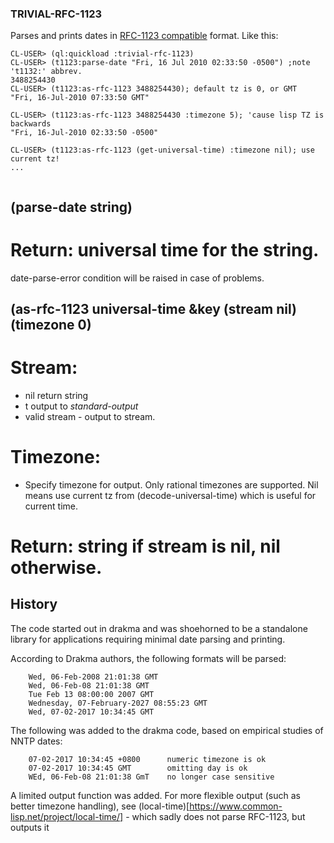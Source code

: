 ### TRIVIAL-RFC-1123

Parses and prints dates in [RFC-1123 compatible](https://tools.ietf.org/html/rfc1123) format.  Like this:
```
CL-USER> (ql:quickload :trivial-rfc-1123)
CL-USER> (t1123:parse-date "Fri, 16 Jul 2010 02:33:50 -0500") ;note 't1132:' abbrev.
3488254430
CL-USER> (t1123:as-rfc-1123 3488254430); default tz is 0, or GMT
"Fri, 16-Jul-2010 07:33:50 GMT"

CL-USER> (t1123:as-rfc-1123 3488254430 :timezone 5); 'cause lisp TZ is backwards
"Fri, 16-Jul-2010 02:33:50 -0500"

CL-USER> (t1123:as-rfc-1123 (get-universal-time) :timezone nil); use current tz!
...


```
## (parse-date string)

# Return: universal time for the string.

date-parse-error condition will be raised in case of problems.

## (as-rfc-1123 universal-time &key (stream nil) (timezone 0)

# Stream:
- nil return string
- t output to *standard-output*
- valid stream - output to stream.

# Timezone:
- Specify timezone for output.  Only rational timezones are supported.  Nil means use current tz from (decode-universal-time) which is useful for current time.

# Return: string if stream is nil, nil otherwise.

## History

The code started out in drakma and was shoehorned to be a standalone library for applications requiring minimal date parsing and printing.

According to Drakma authors, the following formats will be parsed:

```
    Wed, 06-Feb-2008 21:01:38 GMT
    Wed, 06-Feb-08 21:01:38 GMT
    Tue Feb 13 08:00:00 2007 GMT
    Wednesday, 07-February-2027 08:55:23 GMT
    Wed, 07-02-2017 10:34:45 GMT
```
The following was added to the drakma code, based on empirical studies of NNTP dates:
```
    07-02-2017 10:34:45 +0800      numeric timezone is ok
    07-02-2017 10:34:45 GMT        omitting day is ok
	WEd, 06-Feb-08 21:01:38 GmT    no longer case sensitive
```

A limited output function was added.  For more flexible output (such as better timezone handling), see (local-time)[https://www.common-lisp.net/project/local-time/] - which sadly does not parse RFC-1123, but outputs it
